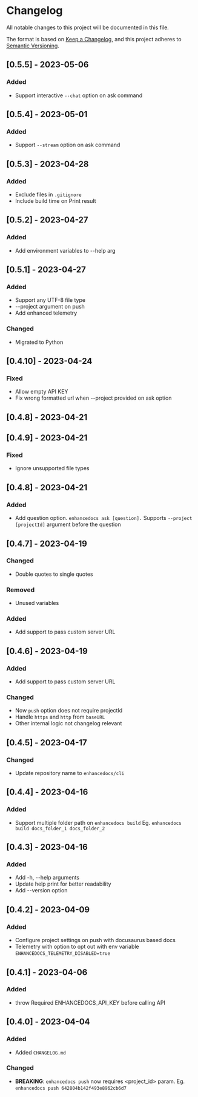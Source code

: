 # Changelog

All notable changes to this project will be documented in this file.

The format is based on [Keep a Changelog](https://keepachangelog.com/en/1.0.0/),
and this project adheres to [Semantic Versioning](https://semver.org/spec/v2.0.0.html).

## [0.5.5] - 2023-05-06

### Added
- Support interactive `--chat` option on ask command

## [0.5.4] - 2023-05-01

### Added
- Support `--stream` option on ask command

## [0.5.3] - 2023-04-28

### Added
- Exclude files in `.gitignore`
- Include build time on Print result


## [0.5.2] - 2023-04-27

### Added
- Add environment variables to --help arg


## [0.5.1] - 2023-04-27

### Added
- Support any UTF-8 file type
- --project argument on push
- Add enhanced telemetry

### Changed
- Migrated to Python

## [0.4.10] - 2023-04-24

### Fixed
- Allow empty API KEY
- Fix wrong formatted url when --project <id> provided on ask option

## [0.4.8] - 2023-04-21


## [0.4.9] - 2023-04-21

### Fixed
- Ignore unsupported file types

## [0.4.8] - 2023-04-21

### Added
- Add question option. `enhancedocs ask [question].` Supports `--project [projectId]` argument before the question

## [0.4.7] - 2023-04-19

### Changed
- Double quotes to single quotes

### Removed
- Unused variables

### Added
- Add support to pass custom server URL

## [0.4.6] - 2023-04-19

### Added
- Add support to pass custom server URL

### Changed
- Now `push` option does not require projectId
- Handle `https` and `http` from `baseURL`
- Other internal logic not changelog relevant

## [0.4.5] - 2023-04-17

### Changed
- Update repository name to `enhancedocs/cli`

## [0.4.4] - 2023-04-16

### Added
- Support multiple folder path on `enhancedocs build` Eg. `enhancedocs build docs_folder_1 docs_folder_2`

## [0.4.3] - 2023-04-16

### Added
- Add -h, --help arguments
- Update help print for better readability
- Add --version option

## [0.4.2] - 2023-04-09

### Added
- Configure project settings on push with docusaurus based docs
- Telemetry with option to opt out with env variable `ENHANCEDOCS_TELEMETRY_DISABLED=true`

## [0.4.1] - 2023-04-06

### Added
- throw Required ENHANCEDOCS_API_KEY before calling API

## [0.4.0] - 2023-04-04

### Added
- Added `CHANGELOG.md`

### Changed

- **BREAKING**: `enhancedocs push` now requires <project_id> param. Eg. `enhancedocs push 642804b142f493e8962cb6d7`

